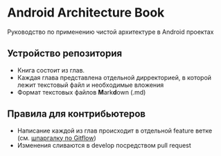 # Android Architecture Book

Руководство по применению чистой архитектуре в Android проектах

## Устройство репозитория

* Книга состоит из глав. 
* Каждая глава представлена отдельной дирректорией, в которой лежит текстовый файл и необходимые вложения
* Формат текстовых файлов **M**ark**d**own (.md)

## Правила для контрибьютеров

* Написание каждой из глав происходит в отдельной feature ветке (см. [шпаргалку по Gitflow](https://danielkummer.github.io/git-flow-cheatsheet/index.ru_RU.html))
* Изменения сливаются в develop посредством pull request


